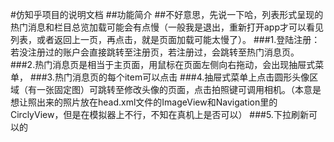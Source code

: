 #仿知乎项目的说明文档
##功能简介
##不好意思，先说一下哈，列表形式呈现的热门消息和栏目总览加载可能会有点慢（一般我是退出，重新打开app才可以看见列表，或者返回上一页，再点击，就是页面加载可能太慢了）。
###1.登陆注册：若没注册过的账户会直接跳转至注册页，若注册过，会跳转至热门消息页。
###2.热门消息页是相当于主页面，用鼠标在页面左侧向右拖动，会出现抽屉式菜单，
###3.热门消息页的每个item可以点击
###4.抽屉式菜单上点击圆形头像区域（有一张固定图）可跳转至修改头像的页面，点击拍照键可调用相机。（本意是想让照出来的照片放在head.xml文件的ImageView和Navigation里的CirclyView，但是在模拟器上不行，不知在真机上是否可以）
###5.下拉刷新可以的